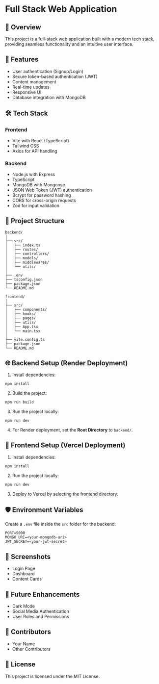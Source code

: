 # Full Stack Web Application

## 🌟 Overview
This project is a full-stack web application built with a modern tech stack, providing seamless functionality and an intuitive user interface.

## 🚀 Features
- User authentication (Signup/Login)
- Secure token-based authentication (JWT)
- Content management
- Real-time updates
- Responsive UI
- Database integration with MongoDB

## 🛠️ Tech Stack
### Frontend
- Vite with React (TypeScript)
- Tailwind CSS
- Axios for API handling

### Backend
- Node.js with Express
- TypeScript
- MongoDB with Mongoose
- JSON Web Token (JWT) authentication
- Bcrypt for password hashing
- CORS for cross-origin requests
- Zod for input validation

## 📂 Project Structure
```
backend/
│
├── src/
│   ├── index.ts
│   ├── routes/
│   ├── controllers/
│   ├── models/
│   ├── middlewares/
│   └── utils/
│
├── .env
├── tsconfig.json
├── package.json
└── README.md

frontend/
│
├── src/
│   ├── components/
│   ├── hooks/
│   ├── pages/
│   ├── utils/
│   ├── App.tsx
│   └── main.tsx
│
├── vite.config.ts
├── package.json
└── README.md
```

## 🌐 Backend Setup (Render Deployment)
1. Install dependencies:
```bash
npm install
```
2. Build the project:
```bash
npm run build
```
3. Run the project locally:
```bash
npm run dev
```
4. For Render deployment, set the **Root Directory** to `backend/`.

## 🎯 Frontend Setup (Vercel Deployment)
1. Install dependencies:
```bash
npm install
```
2. Run the project locally:
```bash
npm run dev
```
3. Deploy to Vercel by selecting the frontend directory.

## 🛡️ Environment Variables
Create a `.env` file inside the `src` folder for the backend:
```
PORT=5000
MONGO_URI=<your-mongodb-uri>
JWT_SECRET=<your-jwt-secret>
```

## 🌄 Screenshots
- Login Page
- Dashboard
- Content Cards

## 🚀 Future Enhancements
- Dark Mode
- Social Media Authentication
- User Roles and Permissions

## 🤝 Contributors
- Your Name
- Other Contributors

## 📜 License
This project is licensed under the MIT License.

